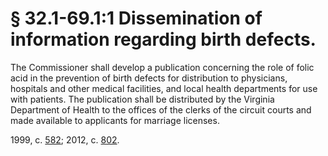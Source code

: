 # § 32.1-69.1:1 Dissemination of information regarding birth defects.

<p>The Commissioner shall develop a publication concerning the role of folic acid in the prevention of birth defects for distribution to physicians, hospitals and other medical facilities, and local health departments for use with patients. The publication shall be distributed by the Virginia Department of Health to the offices of the clerks of the circuit courts and made available to applicants for marriage licenses.</p><p>1999, c. <a href='http://lis.virginia.gov/cgi-bin/legp604.exe?991+ful+CHAP0582'>582</a>; 2012, c. <a href='http://lis.virginia.gov/cgi-bin/legp604.exe?121+ful+CHAP0802'>802</a>.</p>